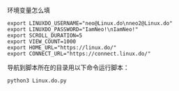 环境变量怎么填
```
export LINUXDO_USERNAME="neo@Linux.do\nneo2@Linux.do"
export LINUXDO_PASSWORD="IamNeo!\nIamNeo!"
export SCROLL_DURATION=5
export VIEW_COUNT=1000
export HOME_URL="https://linux.do/"
export CONNECT_URL="https://connect.linux.do/"
```
导航到脚本所在的目录用以下命令运行脚本：
```
python3 Linux.do.py
```

